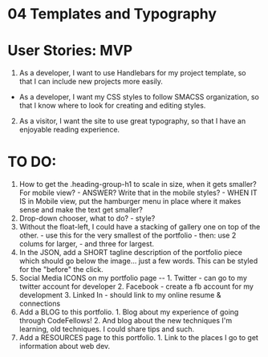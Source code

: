 # 04 Templates and Typography

# User Stories: MVP

1. As a developer, I want to use Handlebars for my project template, so that I can include new projects more easily.
  - As a developer, I want my CSS styles to follow SMACSS organization, so that I know where to look for creating and editing styles.
2. As a visitor, I want the site to use great typography, so that I have an enjoyable reading experience.

# TO DO:
  1. How to get the .heading-group-h1 to scale in size, when it gets smaller?  For mobile view?
    - ANSWER?  Write that in the mobile styles?
    - WHEN IT IS in Mobile view, put the hamburger menu in place where it makes sense and make the text get smaller?
  2. Drop-down chooser, what to do?
    - style?
  3. Without the float-left, I could have a stacking of gallery one on top of the other.
    - use this for the very smallest of the portfolio
    - then: use 2 colums for larger,
    - and three for largest.
  4. In the JSON, add a SHORT tagline description of the portfolio piece which should go below the image... just a few words. This can be styled for the "before" the click.
  5. Social Media ICONS on my portfolio page --
    1. Twitter - can go to my twitter account for developer
    2. Facebook - create a fb account for my development
    3. Linked In - should link to my online resume & connections
  6. Add a BLOG to this portfolio.
    1. Blog about my experience of going through CodeFellows!
    2. And blog about the new techniques I'm learning, old techniques. I could share tips and such.
  7. Add a RESOURCES page to this portfolio.
    1. Link to the places I go to get information about web dev.
